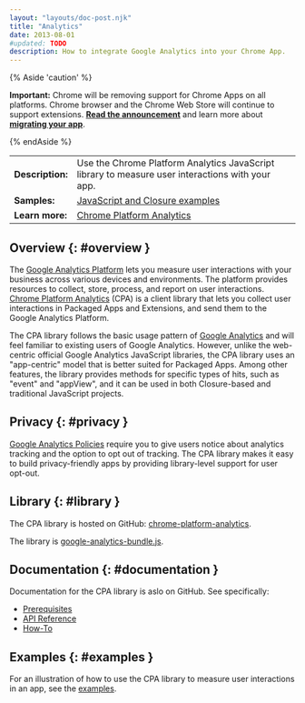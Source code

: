 ```yaml
---
layout: "layouts/doc-post.njk"
title: "Analytics"
date: 2013-08-01
#updated: TODO
description: How to integrate Google Analytics into your Chrome App.
---
```


{% Aside 'caution' %}

**Important:** Chrome will be removing support for Chrome Apps on all platforms. Chrome browser and
the Chrome Web Store will continue to support extensions. [**Read the announcement**][1] and learn
more about [**migrating your app**][2].

{% endAside %}

<table class="intro"><tbody><tr><td><strong>Description:</strong></td><td>Use the Chrome Platform Analytics JavaScript library to measure user interactions with your app.</td></tr><tr><td><strong>Samples:</strong></td><td><a href="https://github.com/GoogleChrome/chrome-platform-analytics/tree/master/src/example">JavaScript and Closure examples</a></td></tr><tr><td><strong>Learn&nbsp;more:</strong></td><td><a href="https://github.com/GoogleChrome/chrome-platform-analytics/wiki">Chrome Platform Analytics</a></td></tr></tbody></table>

## Overview {: #overview }

The [Google Analytics Platform][5] lets you measure user interactions with your business across
various devices and environments. The platform provides resources to collect, store, process, and
report on user interactions. [Chrome Platform Analytics][6] (CPA) is a client library that lets you
collect user interactions in Packaged Apps and Extensions, and send them to the Google Analytics
Platform.

The CPA library follows the basic usage pattern of [Google Analytics][7] and will feel familiar to
existing users of Google Analytics. However, unlike the web-centric official Google Analytics
JavaScript libraries, the CPA library uses an "app-centric" model that is better suited for Packaged
Apps. Among other features, the library provides methods for specific types of hits, such as "event"
and "appView", and it can be used in both Closure-based and traditional JavaScript projects.

## Privacy {: #privacy }

[Google Analytics Policies][8] require you to give users notice about analytics tracking and the
option to opt out of tracking. The CPA library makes it easy to build privacy-friendly apps by
providing library-level support for user opt-out.

## Library {: #library }

The CPA library is hosted on GitHub: [chrome-platform-analytics][9].

The library is [google-analytics-bundle.js][10].

## Documentation {: #documentation }

Documentation for the CPA library is aslo on GitHub. See specifically:

- [Prerequisites][11]
- [API Reference][12]
- [How-To][13]

## Examples {: #examples }

For an illustration of how to use the CPA library to measure user interactions in an app, see the
[examples][14].

[1]: https://blog.chromium.org/2020/01/moving-forward-from-chrome-apps.html
[2]: /apps/migration
[3]: https://github.com/GoogleChrome/chrome-platform-analytics/tree/master/src/example
[4]: https://github.com/GoogleChrome/chrome-platform-analytics/wiki
[5]: https://developers.google.com/analytics/devguides/platform/
[6]: https://github.com/GoogleChrome/chrome-platform-analytics/wiki
[7]: http://www.google.com/analytics/index.html
[8]: https://developers.google.com/analytics/devguides/collection/protocol/policy
[9]: https://github.com/GoogleChrome/chrome-platform-analytics
[10]:
  https://github.com/GoogleChrome/chrome-platform-analytics/blob/master/google-analytics-bundle.js
[11]: https://github.com/GoogleChrome/chrome-platform-analytics/wiki#prerequisites
[12]: https://github.com/GoogleChrome/chrome-platform-analytics/wiki#api-reference
[13]: https://github.com/GoogleChrome/chrome-platform-analytics/wiki#how-to
[14]: https://github.com/GoogleChrome/chrome-platform-analytics/tree/master/src/example
